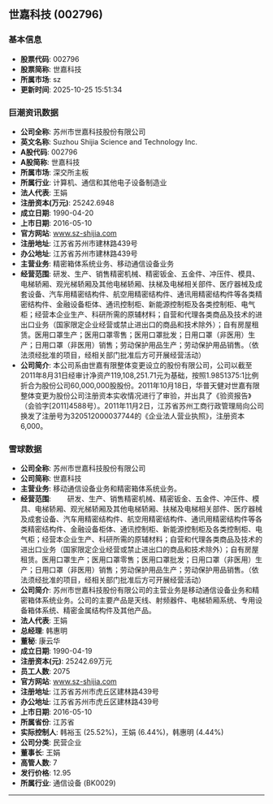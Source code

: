 ## 世嘉科技 (002796)

### 基本信息

- **股票代码**: 002796
- **股票简称**: 世嘉科技
- **所属市场**: sz
- **更新时间**: 2025-10-25 15:51:34

### 巨潮资讯数据

- **公司全称**: 苏州市世嘉科技股份有限公司
- **英文名称**: Suzhou Shijia Science and Technology Inc.
- **A股代码**: 002796
- **A股简称**: 世嘉科技
- **所属市场**: 深交所主板
- **所属行业**: 计算机、通信和其他电子设备制造业
- **法人代表**: 王娟
- **注册资本(万元)**: 25242.6948
- **成立日期**: 1990-04-20
- **上市日期**: 2016-05-10
- **官方网站**: www.sz-shijia.com
- **注册地址**: 江苏省苏州市建林路439号
- **办公地址**: 江苏省苏州市建林路439号
- **主营业务**: 精密箱体系统业务、移动通信设备业务
- **经营范围**: 研发、生产、销售精密机械、精密钣金、五金件、冲压件、模具、电梯轿厢、观光梯轿厢及其他电梯轿厢、扶梯及电梯相关部件、医疗器械及成套设备、汽车用精密结构件、航空用精密结构件、通讯用精密结构件等各类精密结构件、金融设备柜体、通讯控制柜、新能源控制柜及各类控制柜、电气柜；经营本企业生产、科研所需的原辅材料；自营和代理各类商品及技术的进出口业务（国家限定企业经营或禁止进出口的商品和技术除外）；自有房屋租赁。医用口罩生产；医用口罩零售；医用口罩批发；日用口罩（非医用）生产；日用口罩（非医用）销售；劳动保护用品生产；劳动保护用品销售。（依法须经批准的项目，经相关部门批准后方可开展经营活动）
- **公司简介**: 本公司系由世嘉有限整体变更设立的股份有限公司，公司以截至2011年8月31日经审计净资产119,108,251.71元为基础，按照1.9851375:1比例折合为股份公司60,000,000股股份。2011年10月18日，华普天健对世嘉有限整体变更为股份公司注册资本实收情况进行了审验，并出具了《验资报告》（会验字[2011]4588号）。2011年11月2日，江苏省苏州工商行政管理局向公司换发了注册号为320512000037744的《企业法人营业执照》，注册资本6,000。

### 雪球数据

- **公司全称**: 苏州市世嘉科技股份有限公司
- **公司简称**: 世嘉科技
- **主营业务**: 移动通信设备业务和精密箱体系统业务。
- **经营范围**: 　　研发、生产、销售精密机械、精密钣金、五金件、冲压件、模具、电梯轿厢、观光梯轿厢及其他电梯轿厢、扶梯及电梯相关部件、医疗器械及成套设备、汽车用精密结构件、航空用精密结构件、通讯用精密结构件等各类精密结构件、金融设备柜体、通讯控制柜、新能源控制柜及各类控制柜、电气柜；经营本企业生产、科研所需的原辅材料；自营和代理各类商品及技术的进出口业务（国家限定企业经营或禁止进出口的商品和技术除外）；自有房屋租赁。医用口罩生产；医用口罩零售；医用口罩批发；日用口罩（非医用）生产；日用口罩（非医用）销售；劳动保护用品生产；劳动保护用品销售。（依法须经批准的项目，经相关部门批准后方可开展经营活动）
- **公司简介**: 苏州市世嘉科技股份有限公司的主营业务是移动通信设备业务和精密箱体系统业务。公司的主要产品是天线、射频器件、电梯轿厢系统、专用设备箱体系统、精密金属结构件及其他产品。
- **法人代表**: 王娟
- **总经理**: 韩惠明
- **董秘**: 康云华
- **成立日期**: 1990-04-19
- **注册资本(元)**: 25242.69万元
- **员工人数**: 2075
- **官方网站**: www.sz-shijia.com
- **注册地址**: 江苏省苏州市虎丘区建林路439号
- **办公地址**: 江苏省苏州市虎丘区建林路439号
- **上市日期**: 2016-05-10
- **所属省份**: 江苏省
- **实际控制人**: 韩裕玉 (25.52%)，王娟 (6.44%)，韩惠明 (4.44%)
- **公司分类**: 民营企业
- **董事长**: 王娟
- **高管人数**: 7
- **发行价格**: 12.95
- **所属行业**: 通信设备 (BK0029)

---